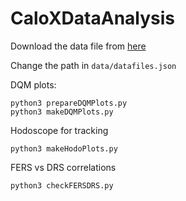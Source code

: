 # CaloXDataAnalysis

Download the data file from [here](https://yofeng.web.cern.ch/yofeng/CaloX/)

Change the path in `data/datafiles.json`

DQM plots:

```
python3 prepareDQMPlots.py
python3 makeDQMPlots.py
```

Hodoscope for tracking
```
python3 makeHodoPlots.py
```

FERS vs DRS correlations
```
python3 checkFERSDRS.py
```

